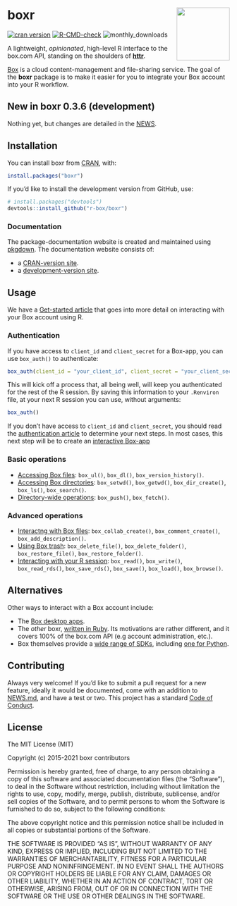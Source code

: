 
<!-- README.md is generated from README.Rmd. Please edit that file -->

# boxr <img src="man/figures/logo.png" align="right" alt="" width="120" />

<!-- badges: start -->

[![cran
version](https://www.r-pkg.org/badges/version/boxr)](https://CRAN.R-project.org/package=boxr)
[![R-CMD-check](https://github.com/r-box/boxr/workflows/R-CMD-check/badge.svg)](https://github.com/r-box/boxr/actions)
![monthly\_downloads](https://cranlogs.r-pkg.org/badges/boxr)
<!-- badges: end -->

A lightweight, *opinionated*, high-level R interface to the box.com API,
standing on the shoulders of **[httr](https://github.com/r-lib/httr)**.

[Box](https://www.box.com) is a cloud content-management and
file-sharing service. The goal of the **boxr** package is to make it
easier for you to integrate your Box account into your R workflow.

## New in boxr 0.3.6 (development)

Nothing yet, but changes are detailed in the
[NEWS](https://r-box.github.io/boxr/news/).

## Installation

You can install boxr from
[CRAN](https://CRAN.R-project.org/package=boxr), with:

``` r
install.packages("boxr")
```

If you’d like to install the development version from GitHub, use:

``` r
# install.packages("devtools")
devtools::install_github("r-box/boxr")
```

### Documentation

The package-documentation website is created and maintained using
[pkgdown](https://pkgdown.r-lib.org). The documentation website consists
of:

-   a [CRAN-version site](https://r-box.github.io/boxr/).
-   a [development-version site](https://r-box.github.io/boxr/dev/).

## Usage

We have a [Get-started
article](https://r-box.github.io/boxr/articles/boxr.html) that goes into
more detail on interacting with your Box account using R.

### Authentication

If you have access to `client_id` and `client_secret` for a Box-app, you
can use `box_auth()` to authenticate:

``` r
box_auth(client_id = "your_client_id", client_secret = "your_client_secret")
```

This will kick off a process that, all being well, will keep you
authenticated for the rest of the R session. By saving this information
to your `.Renviron` file, at your next R session you can use, without
arguments:

``` r
box_auth()
```

If you don’t have access to `client_id` and `client_secret`, you should
read the [authentication
article](https://r-box.github.io/boxr/articles/boxr-apps.html) to
determine your next steps. In most cases, this next step will be to
create an [interactive
Box-app](https://r-box.github.io/boxr/articles/boxr-app-interactive.html)

### Basic operations

-   [Accessing Box
    files](https://r-box.github.io/boxr/articles/boxr.html#files):
    `box_ul()`, `box_dl()`, `box_version_history()`.
-   [Accessing Box
    directories](https://r-box.github.io/boxr/articles/boxr.html#directories):
    `box_setwd()`, `box_getwd()`, `box_dir_create()`, `box_ls()`,
    `box_search()`.
-   [Directory-wide
    operations](https://r-box.github.io/boxr/articles/boxr.html#directory-wide-operations):
    `box_push()`, `box_fetch()`.

### Advanced operations

-   [Interactng with Box
    files](https://r-box.github.io/boxr/articles/boxr.html#box-file-interaction):
    `box_collab_create()`, `box_comment_create()`,
    `box_add_description()`.
-   [Using Box
    trash](https://r-box.github.io/boxr/articles/boxr.html#using-box-trash):
    `box_delete_file()`, `box_delete_folder()`, `box_restore_file()`,
    `box_restore_folder()`.
-   [Interacting with your R
    session](https://r-box.github.io/boxr/articles/boxr.html#interacting-with-your-r-session):
    `box_read()`, `box_write()`, `box_read_rds()`, `box_save_rds()`,
    `box_save()`, `box_load()`, `box_browse()`.

## Alternatives

Other ways to interact with a Box account include:

-   The [Box desktop apps](https://www.box.com/resources/downloads).
-   The *other* boxr, [written in
    Ruby](https://github.com/cburnette/boxr). Its motivations are rather
    different, and it covers 100% of the box.com API (e.g account
    administration, etc.).
-   Box themselves provide a [wide range of
    SDKs](https://github.com/box), including [one for
    Python](https://github.com/box/box-python-sdk).

## Contributing

Always very welcome! If you’d like to submit a pull request for a new
feature, ideally it would be documented, come with an addition to
[NEWS.md](https://r-box.github.io/boxr/news/), and have a test or two.
This project has a standard [Code of
Conduct](https://r-box.github.io/boxr/CONDUCT.html).

## License

The MIT License (MIT)

Copyright (c) 2015-2021 boxr contributors

Permission is hereby granted, free of charge, to any person obtaining a
copy of this software and associated documentation files (the
“Software”), to deal in the Software without restriction, including
without limitation the rights to use, copy, modify, merge, publish,
distribute, sublicense, and/or sell copies of the Software, and to
permit persons to whom the Software is furnished to do so, subject to
the following conditions:

The above copyright notice and this permission notice shall be included
in all copies or substantial portions of the Software.

THE SOFTWARE IS PROVIDED “AS IS”, WITHOUT WARRANTY OF ANY KIND, EXPRESS
OR IMPLIED, INCLUDING BUT NOT LIMITED TO THE WARRANTIES OF
MERCHANTABILITY, FITNESS FOR A PARTICULAR PURPOSE AND NONINFRINGEMENT.
IN NO EVENT SHALL THE AUTHORS OR COPYRIGHT HOLDERS BE LIABLE FOR ANY
CLAIM, DAMAGES OR OTHER LIABILITY, WHETHER IN AN ACTION OF CONTRACT,
TORT OR OTHERWISE, ARISING FROM, OUT OF OR IN CONNECTION WITH THE
SOFTWARE OR THE USE OR OTHER DEALINGS IN THE SOFTWARE.
